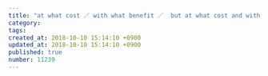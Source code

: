 ```yaml
---
title: "at what cost ／ with what benefit ／  but at what cost and with what benefit? 2014-03-28"
category: 
tags: 
created_at: 2018-10-10 15:14:10 +0900
updated_at: 2018-10-10 15:14:10 +0900
published: true
number: 11239
---
```




